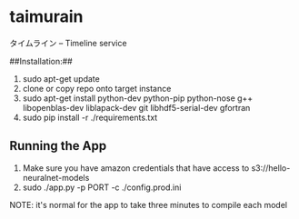 # taimurain
タイムライン – Timeline service

##Installation:##
1. sudo apt-get update 
2. clone or copy repo onto target instance 
3. sudo apt-get install  python-dev python-pip python-nose g++ libopenblas-dev liblapack-dev git libhdf5-serial-dev gfortran
4. sudo pip install -r ./requirements.txt

## Running the App ##
1. Make sure you have amazon credentials that have access to s3://hello-neuralnet-models
2. sudo ./app.py -p PORT -c ./config.prod.ini

NOTE: it's normal for the app to take three minutes to compile each model

